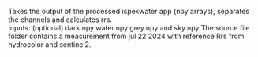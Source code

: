 Takes the output of the processed ispexwater app (npy arrays), separates the channels and calculates rrs.  
Inputs: (optional) dark.npy water.npy grey.npy and sky.npy
The source file folder contains a measurement from jul 22 2024 with reference Rrs from hydrocolor and sentinel2.
